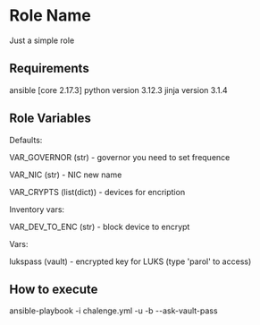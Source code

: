 Role Name
=========

Just a simple role

Requirements
------------
ansible [core 2.17.3]
python version 3.12.3
jinja version 3.1.4

Role Variables
--------------
Defaults:

VAR_GOVERNOR (str) - governor you need to set frequence

VAR_NIC (str) - NIC new name

VAR_CRYPTS (list(dict)) - devices for encription

Inventory vars:

VAR_DEV_TO_ENC (str) - block device to encrypt

Vars:

lukspass (vault) - encrypted key for LUKS (type 'parol' to access)

How to execute
------------
ansible-playbook -i <inventory> chalenge.yml -u <username> -b --ask-vault-pass
